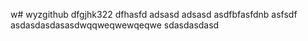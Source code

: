 w# wyzgithub
dfgjhk322
dfhasfd
adsasd
adsasd
asdfbfasfdnb
asfsdf
asdasdasdasasdwqqweqwewqeqwe
sdasdasdasd
